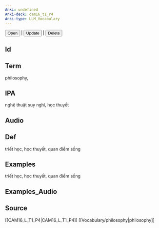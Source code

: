 ```yaml
---
Anki: undefined
Anki-deck: cam16_t1_r4
Anki-type: LLM_Vocabulary
---
```

<button class="anki-btn-open">Open</button> | <button class="anki-btn-update">Update</button> | <button class="anki-btn-delete">Delete</button>

## Id

## Term
philosophy,
## IPA
nghệ thuật suy nghĩ, học thuyết

## Audio

## Def
triết học, học thuyết, quan điểm sống
## Examples
triết học, học thuyết, quan điểm sống
## Examples_Audio

## Source
 [[CAM16_L_T1_P4|CAM16_L_T1_P4]]
[[Vocabulary/philosophy|philosophy]]